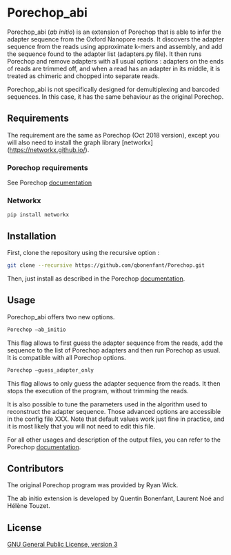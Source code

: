 # Porechop_abi 

Porechop_abi (*ab initio*) is an extension of Porechop that is able to infer the adapter sequence from the Oxford Nanopore reads. It discovers the adapter sequence from the reads using approximate k-mers and assembly, and add the sequence found to the adapter list (adapters.py file). It then runs Porechop and remove adapters with all usual options : adapters on the ends of reads are trimmed off, and when a read has an adapter in its middle, it is treated as chimeric and chopped into separate reads. 

Porechop_abi is not specifically designed for demultiplexing and barcoded sequences. In this case, it has the same behaviour as the original Porechop.

## Requirements 

The requirement are the same as Porechop (Oct 2018 version), except you will also need to install the graph library [networkx] (https://networkx.github.io/).

### Porechop requirements

See Porechop [documentation](README_PORECHOP.md) 

### Networkx

~~~
pip install networkx
~~~

## Installation 

First, clone the repository using the recursive option :

```bash
git clone --recursive https://github.com/qbonenfant/Porechop.git
```

Then, just install as described in the Porechop [documentation](README_PORECHOP.md).  


## Usage

Porechop_abi offers two new options.

```bash
Porechop –ab_initio
```

This flag allows to first guess the adapter sequence from the reads, add the sequence to the list of Porechop adapters and then run Porechop as usual.  It is compatible with all Porechop options.

```bash
Porechop –guess_adapter_only
```

This flag allows to only guess the adapter sequence from the reads. It then stops  the execution of the program, without trimming the reads. 

It is also possible to tune the parameters used in the algorithm used to reconstruct the adapter sequence. Those advanced options are accessible in the config file XXX. Note that default values work just fine in practice, and it is most likely that you will not need to edit this file. 

For all other usages and description of the output files, you can refer to the Porechop [documentation](README_PORECHOP.md). 


## Contributors

The original Porechop program was provided by Ryan Wick.

The ab initio extension is developed by Quentin Bonenfant, Laurent Noé and Hélène Touzet.

## License

[GNU General Public License, version 3](https://www.gnu.org/licenses/gpl-3.0.html)
